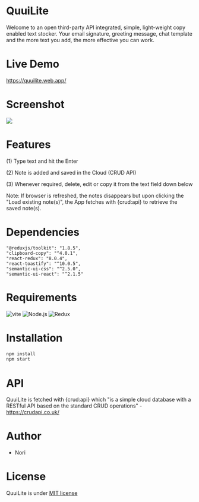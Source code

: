 # QuuiLite

Welcome to an open third-party API integrated, simple, light-weight copy enabled text stocker. Your email signature, greeting message, chat template and the more text you add, the more effective you can work.

# Live Demo

https://quuilite.web.app/

# Screenshot

![](https://github.com/Nor1SterlingCollege/24mar24-quuiLite/blob/7cbe9f86d7aa497a0abfb9d019ddca72ae5a598e/src/assets/Video_2024-03-24_085248.gif?raw=true)

# Features

(1) Type text and hit the Enter

(2) Note is added and saved in the Cloud (CRUD API)

(3) Whenever required, delete, edit or copy it from the text field down below

Note: If browser is refreshed, the notes disappears but upon clicking the "Load existing note(s)", the App fetches with {crud:api} to retrieve the saved note(s).

# Dependencies

    "@reduxjs/toolkit": "1.8.5",
    "clipboard-copy": "^4.0.1",
    "react-redux": "8.0.4",
    "react-toastify": "^10.0.5",
    "semantic-ui-css": "^2.5.0",
    "semantic-ui-react": "^2.1.5"

# Requirements

![vite](https://skillicons.dev/icons?i=vite)
![Node.js](https://skillicons.dev/icons?i=nodejs)
![Redux](https://skillicons.dev/icons?i=redux)

# Installation

```js
npm install
npm start
```

# API

QuuiLite is fetched with {crud:api} which "is a simple cloud database with a RESTful API based on the standard CRUD operations" - https://crudapi.co.uk/

# Author

- Nori

# License

QuuiLite is under [MIT license](https://en.wikipedia.org/wiki/MIT_License)
